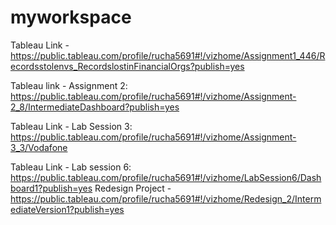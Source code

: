 # myworkspace
Tableau Link - https://public.tableau.com/profile/rucha5691#!/vizhome/Assignment1_446/Recordsstolenvs_RecordslostinFinancialOrgs?publish=yes

Tableau link - Assignment 2: https://public.tableau.com/profile/rucha5691#!/vizhome/Assignment-2_8/IntermediateDashboard?publish=yes

Tableau Link - Lab Session 3: https://public.tableau.com/profile/rucha5691#!/vizhome/Assignment-3_3/Vodafone

Tableau Link - Lab session 6: https://public.tableau.com/profile/rucha5691#!/vizhome/LabSession6/Dashboard1?publish=yes
Redesign Project - https://public.tableau.com/profile/rucha5691#!/vizhome/Redesign_2/IntermediateVersion1?publish=yes
